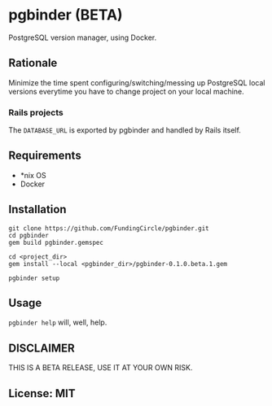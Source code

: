 # pgbinder (BETA)

PostgreSQL version manager, using Docker.


## Rationale

Minimize the time spent configuring/switching/messing up PostgreSQL local versions everytime you have to change project on your local machine.


### Rails projects

The `DATABASE_URL` is exported by pgbinder and handled by Rails itself. 


## Requirements

* *nix OS
* Docker


## Installation

```
git clone https://github.com/FundingCircle/pgbinder.git
cd pgbinder
gem build pgbinder.gemspec

cd <project_dir>
gem install --local <pgbinder_dir>/pgbinder-0.1.0.beta.1.gem

pgbinder setup

```


## Usage

`pgbinder help` will, well, help.


## DISCLAIMER

THIS IS A BETA RELEASE, USE IT AT YOUR OWN RISK.


## License: MIT
